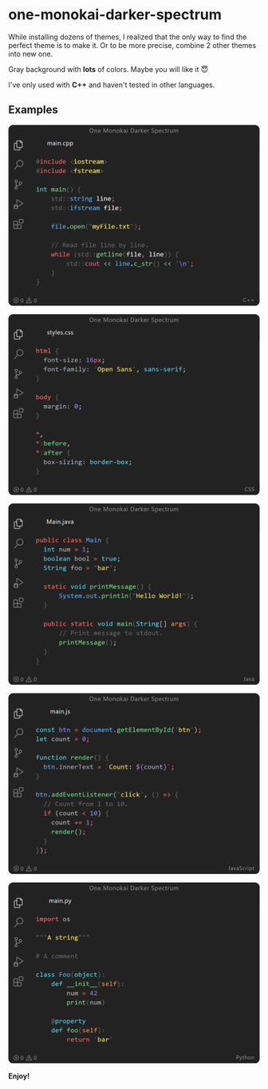 # one-monokai-darker-spectrum 

While installing dozens of themes, I realized that the only way to find the perfect theme is to make it. Or to be more precise, combine 2 other themes into new one. 

Gray background with **lots** of colors. Maybe you will like it 😇

I've only used with  **C++** and haven't tested in other languages.

## Examples

![Alt text](examples/example_1.png)

![Alt text](examples/example_2.png)

![Alt text](examples/example_3.png)

![Alt text](examples/example_4.png)

![Alt text](examples/example_5.png)


**Enjoy!**
